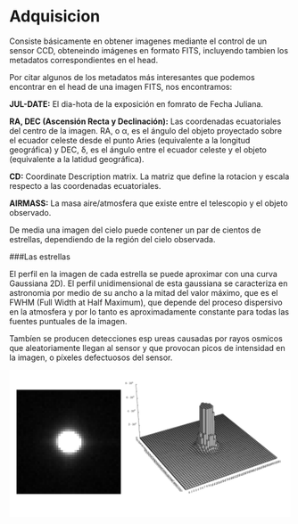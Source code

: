 # Adquisicion


Consiste básicamente en obtener imagenes mediante el control de un sensor CCD, obteneindo imágenes en formato FITS, incluyendo tambien los metadatos correspondientes en el head.

Por citar algunos de los metadatos más interesantes que podemos encontrar en el head de una imagen FITS, nos encontramos:

**JUL-DATE:** El dia-hota de la exposición en fomrato de Fecha Juliana.

**RA, DEC (Ascensión Recta y Declinación):** Las coordenadas ecuatoriales del centro de la imagen. RA, o α, es el ángulo
del objeto proyectado sobre el ecuador celeste desde el punto Aries (equivalente a la longitud geográfica) y DEC, δ, es el ángulo entre el ecuador celeste y el objeto (equivalente a la latidud geográfica).

**CD:** Coordinate Description matrix. La matriz que define la rotacion y escala respecto a las coordenadas ecuatoriales.

**AIRMASS:** La masa aire/atmosfera que existe entre el telescopio y el objeto observado.

De media una imagen del cielo puede contener un par de cientos de estrellas, dependiendo de la región del cielo observada.

###Las estrellas

El perfil en la imagen de cada estrella se puede aproximar con una curva
Gaussiana 2D).
El perfil unidimensional de esta gaussiana se caracteriza en astronomia por medio de su ancho a la mitad del valor máximo, que es el FWHM (Full Width at Half Maximum), que depende del proceso dispersivo en la atmosfera y por lo tanto es aproximadamente constante para todas las fuentes puntuales de la imagen.

Tambíen se producen detecciones esp ureas causadas por rayos  osmicos
que aleatoriamente llegan al sensor y que provocan picos de intensidad en la imagen,
o píxeles defectuosos del sensor.

![](https://raw.githubusercontent.com/josemlp91/Ardufocuser-INDI/master/Doc/book/images/estrella_brillante.png)


